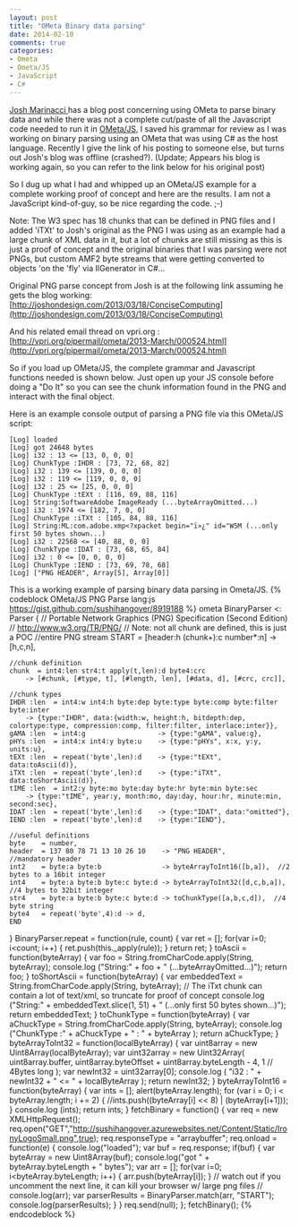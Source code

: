 ```yaml
---
layout: post
title: "OMeta Binary data parsing"
date: 2014-02-10
comments: true
categories:
- Ometa
- Ometa/JS
- JavaScript
- C#
---
```

[Josh Marinacci ](http://joshondesign.com/)has a blog post concerning using OMeta to parse binary data and while there was not a complete cut/paste of all the Javascript code needed to run it in [OMeta/JS](http://tinlizzie.org/ometa-js), I saved his grammar for review as I was working on binary parsing using an OMeta that was using C# as the host language. Recently I give the link of his posting to someone else, but turns out Josh's blog was offline (crashed?).  (Update; Appears his blog is working again, so you can refer to the link below for his original post)

So I dug up what I had and whipped up an OMeta/JS example for a complete working proof of concept and here are the results. I am not a JavaScript kind-of-guy, so be nice regarding the code. ;-)

Note: The W3 spec has 18 chunks that can be defined in PNG files and I added 'iTXt' to Josh's original as the PNG I was using as an example had a large chunk of XML data in it, but a lot of chunks are still missing as this is just a proof of concept and the original binaries that I was parsing were not PNGs, but custom AMF2 byte streams that were getting converted to objects 'on the 'fly' via IlGenerator in C#...

Original PNG parse concept from Josh is at the following link assuming he gets the blog working: [http://joshondesign.com/2013/03/18/ConciseComputing](http://joshondesign.com/2013/03/18/ConciseComputing)

And his related email thread on vpri.org : [http://vpri.org/pipermail/ometa/2013-March/000524.html](http://vpri.org/pipermail/ometa/2013-March/000524.html)

So if you load up OMeta/JS, the complete grammar and Javascript functions needed is shown below. Just open up your JS console before doing a "Do It" so you can see the chunk information found in the PNG and interact with the final object.

Here is an example console output of parsing a PNG file via this OMeta/JS script:

```
[Log] loaded
[Log] got 24648 bytes
[Log] i32 : 13 <= [13, 0, 0, 0]
[Log] ChunkType :IHDR : [73, 72, 68, 82]
[Log] i32 : 139 <= [139, 0, 0, 0]
[Log] i32 : 119 <= [119, 0, 0, 0]
[Log] i32 : 25 <= [25, 0, 0, 0]
[Log] ChunkType :tEXt : [116, 69, 88, 116]
[Log] String:SoftwareAdobe ImageReady (...byteArrayOmitted...)
[Log] i32 : 1974 <= [182, 7, 0, 0]
[Log] ChunkType :iTXt : [105, 84, 88, 116]
[Log] String:ML:com.adobe.xmp<?xpacket begin="ï»¿" id="W5M (...only first 50 bytes shown...)
[Log] i32 : 22568 <= [40, 88, 0, 0]
[Log] ChunkType :IDAT : [73, 68, 65, 84]
[Log] i32 : 0 <= [0, 0, 0, 0]
[Log] ChunkType :IEND : [73, 69, 78, 68]
[Log] ["PNG HEADER", Array[5], Array[0]]
```

This is a working example of parsing binary data parsing in Ometa/JS. 
{% codeblock OMeta/JS PNG Parse lang:js https://gist.github.com/sushihangover/8919188 %}
ometa BinaryParser <: Parser {
    // Portable Network Graphics (PNG) Specification (Second Edition)
    // http://www.w3.org/TR/PNG/
    // Note: not all chunk are defined, this is just a POC
    //entire PNG stream
    START  = [header:h (chunk+):c number*:n] -> [h,c,n],
   
    //chunk definition
    chunk  = int4:len str4:t apply(t,len):d byte4:crc
        -> [#chunk, [#type, t], [#length, len], [#data, d], [#crc, crc]],
   
    //chunk types
    IHDR :len  = int4:w int4:h byte:dep byte:type byte:comp byte:filter byte:inter
        -> {type:"IHDR", data:{width:w, height:h, bitdepth:dep, colortype:type, compression:comp, filter:filter, interlace:inter}},
    gAMA :len  = int4:g                  -> {type:"gAMA", value:g},
    pHYs :len  = int4:x int4:y byte:u    -> {type:"pHYs", x:x, y:y, units:u},
    tEXt :len  = repeat('byte',len):d    -> {type:"tEXt", data:toAscii(d)},
    iTXt :len  = repeat('byte',len):d    -> {type:"iTXt", data:toShortAscii(d)},
    tIME :len  = int2:y byte:mo byte:day byte:hr byte:min byte:sec
        -> {type:"tIME", year:y, month:mo, day:day, hour:hr, minute:min, second:sec},
    IDAT :len  = repeat('byte',len):d    -> {type:"IDAT", data:"omitted"},
    IEND :len  = repeat('byte',len):d    -> {type:"IEND"},
   
    //useful definitions
    byte    = number,
    header  = 137 80 78 71 13 10 26 10    -> "PNG HEADER",        //mandatory header
    int2    = byte:a byte:b               -> byteArrayToInt16([b,a]),  //2 bytes to a 16bit integer
    int4    = byte:a byte:b byte:c byte:d -> byteArrayToInt32([d,c,b,a]), //4 bytes to 32bit integer
    str4    = byte:a byte:b byte:c byte:d -> toChunkType([a,b,c,d]),  //4 byte string
    byte4   = repeat('byte',4):d -> d,
    END
}
BinaryParser.repeat = function(rule, count) {
  var ret = [];
  for(var i=0; i<count; i++) { 
     ret.push(this._apply(rule));
  }
  return ret;
}
toAscii = function(byteArray) {
  var foo = String.fromCharCode.apply(String, byteArray);
  console.log ("String:" + foo + " (...byteArrayOmitted...)");
  return foo;
}
toShortAscii = function(byteArray) {
  var embeddedText = String.fromCharCode.apply(String, byteArray);
  // The iTxt chunk can contain a lot of text/xml, so truncate for proof of concept
  console.log ("String:" + embeddedText.slice(1, 51) + " (...only first 50 bytes shown...)");
  return embeddedText;
}
toChunkType = function(byteArray) {
  var aChuckType = String.fromCharCode.apply(String, byteArray);
  console.log ("ChunkType :" + aChuckType + " : " + byteArray );
  return aChuckType;
}
byteArrayToInt32  = function(localByteArray) {
  var uint8array = new Uint8Array(localByteArray);
  var uint32array = new Uint32Array(
                    uint8array.buffer,
                    uint8array.byteOffset + uint8array.byteLength - 4,
                    1 // 4Bytes long
                  );
  var newInt32 = uint32array[0];
  console.log ( "i32 : " + newInt32 + " <= " + localByteArray );
  return newInt32;
}
byteArrayToInt16  = function(byteArray) {
  var ints = [];
  alert(byteArray.length);
  for (var i = 0; i < byteArray.length; i += 2) {
    //ints.push((byteArray[i] << 8) | (byteArray[i+1]));
  }
  console.log (ints);
  return ints;
}
fetchBinary = function() {
    var req = new XMLHttpRequest();
    req.open("GET","http://sushihangover.azurewebsites.net/Content/Static/IronyLogoSmall.png",true);
    req.responseType = "arraybuffer";
    req.onload = function(e) {
        console.log("loaded");
        var buf = req.response;
        if(buf) {
            var byteArray = new Uint8Array(buf);
            console.log("got " + byteArray.byteLength + " bytes");
            var arr = [];
            for(var i=0; i<byteArray.byteLength; i++) {
                arr.push(byteArray[i]);
            }
            // watch out if you uncomment the next line, it can kill your browser w/ large png files
            // console.log(arr);
            var parserResults = BinaryParser.match(arr, "START");
            console.log(parserResults);
        }
    }
    req.send(null);
};
fetchBinary();
{% endcodeblock %}


